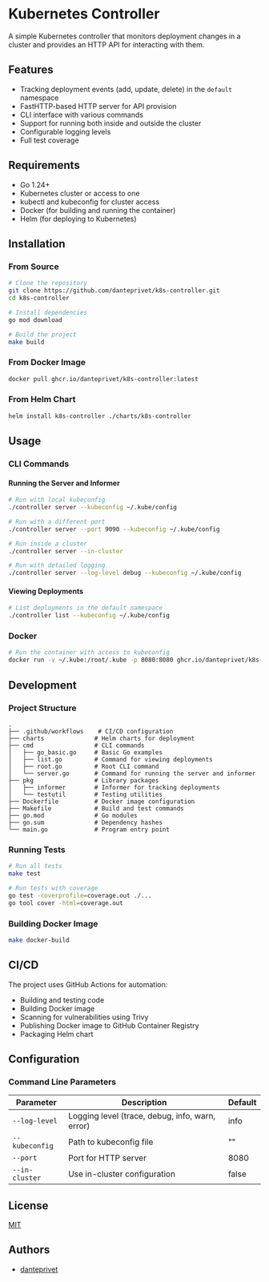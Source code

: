 # Kubernetes Controller

A simple Kubernetes controller that monitors deployment changes in a cluster and provides an HTTP API for interacting with them.

## Features

- Tracking deployment events (add, update, delete) in the `default` namespace
- FastHTTP-based HTTP server for API provision
- CLI interface with various commands
- Support for running both inside and outside the cluster
- Configurable logging levels
- Full test coverage

## Requirements

- Go 1.24+
- Kubernetes cluster or access to one
- kubectl and kubeconfig for cluster access
- Docker (for building and running the container)
- Helm (for deploying to Kubernetes)

## Installation

### From Source

```bash
# Clone the repository
git clone https://github.com/danteprivet/k8s-controller.git
cd k8s-controller

# Install dependencies
go mod download

# Build the project
make build
```

### From Docker Image

```bash
docker pull ghcr.io/danteprivet/k8s-controller:latest
```

### From Helm Chart

```bash
helm install k8s-controller ./charts/k8s-controller
```

## Usage

### CLI Commands

#### Running the Server and Informer

```bash
# Run with local kubeconfig
./controller server --kubeconfig ~/.kube/config

# Run with a different port
./controller server --port 9090 --kubeconfig ~/.kube/config

# Run inside a cluster
./controller server --in-cluster

# Run with detailed logging
./controller server --log-level debug --kubeconfig ~/.kube/config
```

#### Viewing Deployments

```bash
# List deployments in the default namespace
./controller list --kubeconfig ~/.kube/config
```

### Docker

```bash
# Run the container with access to kubeconfig
docker run -v ~/.kube:/root/.kube -p 8080:8080 ghcr.io/danteprivet/k8s-controller:latest server --kubeconfig /root/.kube/config
```

## Development

### Project Structure

```
.
├── .github/workflows    # CI/CD configuration
├── charts              # Helm charts for deployment
├── cmd                 # CLI commands
│   ├── go_basic.go     # Basic Go examples
│   ├── list.go         # Command for viewing deployments
│   ├── root.go         # Root CLI command
│   └── server.go       # Command for running the server and informer
├── pkg                 # Library packages
│   ├── informer        # Informer for tracking deployments
│   └── testutil        # Testing utilities
├── Dockerfile          # Docker image configuration
├── Makefile            # Build and test commands
├── go.mod              # Go modules
├── go.sum              # Dependency hashes
└── main.go             # Program entry point
```

### Running Tests

```bash
# Run all tests
make test

# Run tests with coverage
go test -coverprofile=coverage.out ./...
go tool cover -html=coverage.out
```

### Building Docker Image

```bash
make docker-build
```

## CI/CD

The project uses GitHub Actions for automation:

- Building and testing code
- Building Docker image
- Scanning for vulnerabilities using Trivy
- Publishing Docker image to GitHub Container Registry
- Packaging Helm chart

## Configuration

### Command Line Parameters

| Parameter      | Description                                | Default |
|----------------|--------------------------------------------|---------|
| `--log-level`  | Logging level (trace, debug, info, warn, error) | info |
| `--kubeconfig` | Path to kubeconfig file                    | ""      |
| `--port`       | Port for HTTP server                       | 8080    |
| `--in-cluster` | Use in-cluster configuration               | false   |

## License

[MIT](LICENSE)

## Authors

- [danteprivet](https://github.com/danteprivet)